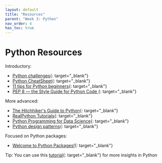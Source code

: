 ```yaml
---
layout: default
title: "Resources"
parent: "Week 3: Python"
nav_order: 4
has_toc: true
---
```


# Python Resources

Introductory:

- [Python challenges](https://pythonprinciples.com/challenges/){: target="_blank"}
- [Python CheatSheet](https://medium.com/@roelljr/ultimate-python-cheat-sheet-practical-python-for-everyday-tasks-c267c1394ee8){: target="_blank"}
- [11 tips for Python beginners](https://realpython.com/python-beginner-tips/){: target="_blank"}
- [PEP 8 — the Style Guide for Python Code ](https://pep8.org/){: target="_blank"}

More advanced:

- [The Hitchhiker's Guide to Python](https://docs.python-guide.org/){: target="_blank"}
- [RealPython Tutorials](https://realpython.com/){: target="_blank"}
- [Python Programming for Data Science](https://www.tomasbeuzen.com/python-programming-for-data-science/README.html){: target="_blank"}
- [Python design patterns](https://refactoring.guru/design-patterns/python){: target="_blank"}

Focused on Python packages:

- [Welcome to Python Packages!](https://py-pkgs.org/){: target="_blank"}

Tip:
You can use this [tutorial](https://www.codecademy.com/catalog/language/python?g_network=g&g_productchannel=&g_adid=624888211335&g_locinterest=&g_keyword=codecademy%27s%20learn%20python&g_acctid=243-039-7011&g_adtype=&g_keywordid=kwd-2259230975260&g_ifcreative=&g_campaign=account&g_locphysical=9042755&g_adgroupid=128133971748&g_productid=&g_source={sourceid}&g_merchantid=&g_placement=&g_partition=&g_campaignid=12575778360&g_ifproduct=&utm_id=t_kwd-2259230975260:ag_128133971748:cp_12575778360:n_g:d_c&utm_source=google&utm_medium=paid-search&utm_term=codecademy%27s%20learn%20python&utm_campaign=INTL_Brand_Phrase&utm_content=624888211335&g_adtype=search&g_acctid=243-039-7011&gad_source=1&gclid=CjwKCAjwzIK1BhAuEiwAHQmU3t-FhdTeqJcFCUfaU1x1cvYdKGfh9vdxz1b8ll5Tl_2wcSc8wgMNhRoCJqoQAvD_BwE){: target="_blank"} for more insights in Python
